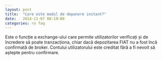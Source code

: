```yaml
---
layout: post
title:  "Care este modul de depunere instant?"
date:   2014-11-07 00:19:00
categories: ro faq
---
```


Este o funcție a exchange-ului care permite utilizatorilor verificați și de încredere să poate tranzacționa, chiar dacă depozitarea FIAT nu a fost încă confirmată de broker. Contului utilizatorului este creditat fără a fi nevoit să aștepte pentru confirmare.
